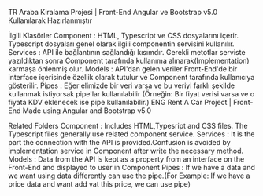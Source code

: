 TR
Araba Kiralama Projesi | Front-End
Angular ve Bootstrap v5.0 Kullanılarak Hazırlanmıştır

İlgili Klasörler
Component : HTML, Typescript ve CSS dosyalarını içerir. Typescript dosyaları genel olarak ilgili componentin servisini kullanılır.
Services : API ile bağlantının sağlandığı kısımdır. Gerekli metotlar serviste yazıldıktan sonra Component tarafında kullanıma alınarak(Implementation) karmaşa önlenmiş olur.
Models : API'dan gelen veriler Front-End'de bir interface içerisinde özellik olarak tutulur ve Component tarafında kullanıcıya gösterilir.
Pipes : Eğer elimizde bir veri varsa ve bu veriyi farklı şekilde kullanmak istiyorsak pipe'lar kullanılabilir (Örneğin: Bir fiyat verisi varsa ve o fiyata KDV eklenecek ise pipe kullanılabilir.)
ENG
Rent A Car Project | Front-End
Made using Angular and Bootstrap v5.0

Related Folders
Component : Includes HTML,Typesript and CSS files. The Typescript files generally use related component service.
Services : It is the part the connection with the API is provided.Confusion is avoided by implementation service in Component after write the necessary method.
Models : Data from the API is kept as a property from an interface on the Front-End and displayed to user in Component
Pipes : If we have a data and we want using data differently can use the pipe.(For Example: If we have a price data and want add vat this price, we can use pipe)
